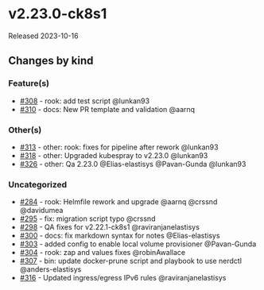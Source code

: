 # v2.23.0-ck8s1

Released 2023-10-16

## Changes by kind

### Feature(s)

- [#308](https://github.com/elastisys/compliantkubernetes-kubespray/pull/308) - rook: add test script @lunkan93
- [#310](https://github.com/elastisys/compliantkubernetes-kubespray/pull/310) - docs: New PR template and validation @aarnq

### Other(s)

- [#313](https://github.com/elastisys/compliantkubernetes-kubespray/pull/313) - other: rook: fixes for pipeline after rework @lunkan93
- [#318](https://github.com/elastisys/compliantkubernetes-kubespray/pull/318) - other: Upgraded kubespray to v2.23.0 @lunkan93
- [#326](https://github.com/elastisys/compliantkubernetes-kubespray/pull/326) - other: Qa 2.23.0 @Elias-elastisys @Pavan-Gunda @lunkan93

### Uncategorized

- [#284](https://github.com/elastisys/compliantkubernetes-kubespray/pull/284) - rook: Helmfile rework and upgrade @aarnq @crssnd @davidumea
- [#295](https://github.com/elastisys/compliantkubernetes-kubespray/pull/295) - fix: migration script typo @crssnd
- [#298](https://github.com/elastisys/compliantkubernetes-kubespray/pull/298) - QA fixes for v2.22.1-ck8s1 @raviranjanelastisys
- [#300](https://github.com/elastisys/compliantkubernetes-kubespray/pull/300) - docs: fix markdown syntax for notes @Elias-elastisys
- [#303](https://github.com/elastisys/compliantkubernetes-kubespray/pull/303) - added config to enable local volume provisioner @Pavan-Gunda
- [#304](https://github.com/elastisys/compliantkubernetes-kubespray/pull/304) - rook: zap and values fixes @robinAwallace
- [#307](https://github.com/elastisys/compliantkubernetes-kubespray/pull/307) - bin: update docker-prune script and playbook to use nerdctl @anders-elastisys
- [#316](https://github.com/elastisys/compliantkubernetes-kubespray/pull/316) - Updated ingress/egress IPv6 rules @raviranjanelastisys
